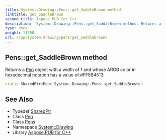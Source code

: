 ```yaml
---
title: System::Drawing::Pens::get_SaddleBrown method
linktitle: get_SaddleBrown
second_title: Aspose.PUB for C++
description: 'System::Drawing::Pens::get_SaddleBrown method. Returns a Pen object with a width of 1 and whose ARGB color in hexadecimal notation has a value of #FF8B4513 in C++.'
type: docs
weight: 11700
url: /cpp/system.drawing/pens/get_saddlebrown/
---
```

## Pens::get_SaddleBrown method


Returns a [Pen](../../pen/) object with a width of 1 and whose ARGB color in hexadecimal notation has a value of #FF8B4513.

```cpp
static SharedPtr<Pen> System::Drawing::Pens::get_SaddleBrown()
```

## See Also

* Typedef [SharedPtr](../../../system/sharedptr/)
* Class [Pen](../../pen/)
* Class [Pens](../)
* Namespace [System::Drawing](../../)
* Library [Aspose.PUB for C++](../../../)
